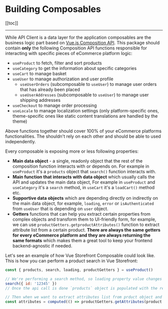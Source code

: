 # Building Composables

[[toc]]

___

While API Client is a data layer for the application composables are the business logic part based on [Vue.js Composition API](https://vue-composition-api-rfc.netlify.com/). This package should contain **only** the following Composition API functions responsible for interacting with specific pieces of eCommerce platform logic:
- `useProduct` to fetch, filter and sort products
- `useCategory` to get the information about specific categories
- `useCart` to manage basket
- `useUser` to manage authorization and user profile
   - `useUserOrders` (subcomposable to `useUser`) to manage user orders that has already been placed
   - `useUserAddresses` (subcomposable to `useUser`) to manage user shipping addresses
- `useCheckout` to manage order processing
- `useLocale` to manage localization settings (only platform-specific ones, theme-specific ones like static content translations are handled by the theme)


Above functions together should cover 100% of your eCommerce platforms functionalities. The shouldn't rely on each other and should be able to used independently.

Every composable is exposing more or less following properties:
- **Main data object** - a single, readonly object that the rest of the composition function interacts with or depends on. For example in `useProduct` it's a `products` object that `search()` function interacts with.
- **Main function that interacts with data object** which usually calls the API and updates the main data object, For example in `useProduct` and `useCategory` it's a `search` method, in `useCart` it's a `loadCart()` method etc.
- **Supportive data objects** which are depending directly on indirectly on the main data object, for example, `loading`, `error` or `isAuthenticated` from `useUser` that is depending on `user` object.
- **Getters** functions that can help you extract certain properties from complex objects and transform them to UI-friendly form, for example, we can use `productGetters.getproductAttributes()` function to extract attribute list from a certain product. **There are always the same getters for every eCommerce platform and they are always returning the same formats** which makes them a great tool to keep your frontend backend-agnostic if needed.

Let's see an example of how Vue Storefront Composable could look like. This is how you can perform a product search in Vue Storefront:

```js
const { products, search, loading, productGetters } = useProduct()

// We're performing a search method, so loading property value changes to `true`.
search({ id: '12345' })
// Once the api call is done `products` object is populated with the result and `loading` becomes `false` again.

// Then when we want to extract attributes list from prduct object and transform them to UI-friendly form ([{ name, value, label }]) we can use a getter. We're making it a computed property so when the `search` method will be invoked again and `product` will change the `attributes` object will change as well.
const attributes = computed(() => productGetters.getAttributes(product.value[0]))
```
